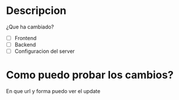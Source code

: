 # Descripcion
¿Que ha cambiado?

- [ ] Frontend
- [ ] Backend
- [ ] Configuracion del server

# Como puedo probar los cambios?
En que url y forma puedo ver el update
